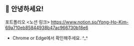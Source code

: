 ## 👋 안녕하세요!

포트폴리오 <노션 링크> 
https://www.notion.so/Yong-Ho-Kim-69a710eb85844938b47ac966730b18e6
- Chrome or Edge에서 확인해주세요. ^_^
<!-- 
**Kim-YongHo/Kim-YongHo** is a ✨ _special_ ✨ repository because its `README.md` (this file) appears on your GitHub profile.

Here are some ideas to get you started:

- 🔭 I’m currently working on ...
- 🌱 I’m currently learning ...
- 👯 I’m looking to collaborate on ...
- 🤔 I’m looking for help with ...
- 💬 Ask me about ...
- 📫 How to reach me: ...
- 😄 Pronouns: ...
- ⚡ Fun fact: ...
-->
